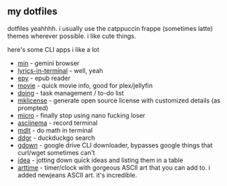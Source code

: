 ## my dotfiles

dotfiles yeahhhh. i usually use the catppuccin frappe (sometimes latte) themes wherever possible. i like cute things.

here's some CLI apps i like a lot
- [min](https://github.com/a-h/min) - gemini browser
- [lyrics-in-terminal](https://github.com/Jugran/lyrics-in-terminal/) - well, yeah
- [epy](https://github.com/wustho/epy) - epub reader
- [movie](https://github.com/mayankchd/movie) - quick movie info, good for plex/jellyfin
- [doing](https://github.com/ttscoff/doing) - task management / to-do list
- [mklicense](https://github.com/cezaraugusto/mklicense) - generate open source license with customized details (as prompted)
- [micro](https://github.com/zyedidia/micro) - finally stop using nano fucking loser
- [asciinema](https://github.com/asciinema/asciinema) - record terminal
- [mdlt](https://github.com/metadelta/mdlt) - do math in terminal
- [ddgr](https://github.com/jarun/ddgr) - duckduckgo search
- [gdown](https://github.com/wkentaro/gdown) - google drive CLI downloader, bypasses google things that curl/wget sometimes can't
- [idea](https://github.com/IonicaBizau/idea) - jotting down quick ideas and listing them in a table
- [arttime](https://github.com/poetaman/arttime) - timer/clock with gorgeous ASCII art that you can add to. i added newjeans ASCII art. it's incredible.

